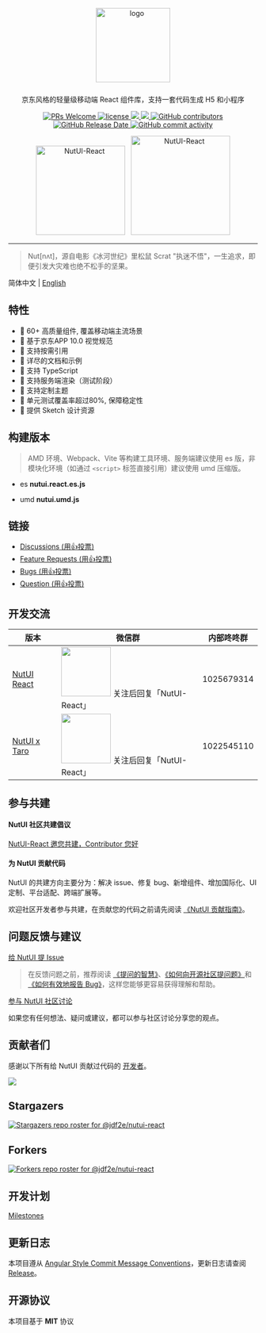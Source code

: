 
<p align="center">
    <img alt="logo" src="https://img11.360buyimg.com/imagetools/jfs/t1/211965/25/7152/22022/61b16785E433119bb/aa41d7a9f7e823f3.png" width="150" style="margin-bottom: 10px;">
</p>

<p align="center">京东风格的轻量级移动端 React 组件库，支持一套代码生成 H5 和小程序</p>

<p align="center">
    <a href="http://makeapullrequest.com">
    <img src="https://img.shields.io/badge/PRs-welcome-brightgreen.svg?style=flat-square" alt="PRs Welcome" />
  </a>
  <a href="https://github.com/jdf2e/nutui-react">
    <img src="https://img.shields.io/npm/l/@nutui/nutui-react.svg" alt="license"/>
  </a>
  <a href="https://www.npmjs.com/package/@nutui/nutui-react">
    <img src="https://img.shields.io/npm/v/@nutui/nutui-react.svg?style=flat-square">
  </a>
  <a href="https://www.npmjs.com/package/@nutui/nutui-react">
    <img src="https://img.shields.io/npm/dt/@nutui/nutui-react.svg?style=flat-square">
  </a>
  <a href="https://github.com/jdf2e/nutui-react">
    <img src="https://img.shields.io/github/contributors/jdf2e/nutui-react" alt="GitHub contributors">
  </a>
  <a href="https://github.com/jdf2e/nutui-react">
    <img src="https://img.shields.io/github/release-date/jdf2e/nutui-react" alt="GitHub Release Date">
  </a>
  <a href="https://github.com/jdf2e/nutui-react">
    <img src="https://img.shields.io/github/commit-activity/w/jdf2e/nutui-react" alt="GitHub commit activity">
   </a>
</p>

<p align='center'>
  <img src="https://img12.360buyimg.com/imagetools/jfs/t1/202336/18/18586/7437/61b832ccE0b13d53d/18605da7232a5a0e.png" height="180" alt="NutUI-React" />  &nbsp;
  <img src="https://img13.360buyimg.com/imagetools/jfs/t1/102323/22/33163/27773/632a7855E75c9fa02/8c351778f47d24f5.jpg" width="200" alt="NutUI-React" />
</p>

---
> Nut[nʌt]，源自电影《冰河世纪》里松鼠 Scrat "执迷不悟"，一生追求，即便引发大灾难也绝不松手的坚果。

简体中文 | [English](./README.md)

##  特性

* 🚀 60+ 高质量组件, 覆盖移动端主流场景
* 📖 基于京东APP 10.0 视觉规范
* 🍭 支持按需引用
* 📖 详尽的文档和示例
* 💪 支持 TypeScript
* 💪 支持服务端渲染（测试阶段）
* 🍭 支持定制主题
* 🍭 单元测试覆盖率超过80%, 保障稳定性
* 📖 提供 Sketch 设计资源

## 构建版本

> AMD 环境、Webpack、Vite 等构建工具环境、服务端建议使用 es 版，非模块化环境（如通过 `<script>` 标签直接引用）建议使用 umd 压缩版。

* es **nutui.react.es.js**

* umd **nutui.umd.js**


## 链接

<ul>
    <li>
        <a href="https://github.com/jdf2e/nutui-react/discussions">
            Discussions  (用👍投票)
        </a>
    </li>
    <li>
        <a href="https://github.com/jdf2e/nutui-react/issues?q=is%3Aissue+is%3Aopen+label%3A%22help+wanted%22">
            Feature Requests (用👍投票)
        </a>
    </li>
     <li>
        <a href="https://github.com/jdf2e/nutui-react/labels/bug%203.0">
            Bugs (用👍投票)
        </a>
    </li>
     <li>
        <a href="https://github.com/jdf2e/nutui-react/issues?q=is%3Aissue+is%3Aopen+label%3Aquestion">
            Question  (用👍投票)
        </a>
    </li>
</ul>

## 开发交流
| 版本 | 微信群 |内部咚咚群 |
| --- | --- |--- |
| [NutUI React](https://github.com/jdf2e/nutui-react/issues) | <img src="https://storage.360buyimg.com/imgtools/17c67beff6-4acf07c0-609c-11ed-a6ef-69df15b605e4.png" width="100" /> 关注后回复「NutUI-React」 | 1025679314 |
| [NutUI x Taro](https://github.com/jdf2e/nutui/issues) | <img src="https://camo.githubusercontent.com/db4276b4ee4b443158195e943e9e678cb4d2afb7580f70d4d817ef0a90413aec/687474703a2f2f73746f726167652e333630627579696d672e636f6d2f7461726f2d6a642d636f6d2f7374617469632f636f6e746163745f7461726f5f6e757475695f71722e706e67" width="100" /> 关注后回复「NutUI-React」 | 1022545110 |

## 参与共建

#### NutUI 社区共建倡议

[NutUI-React 邀您共建，Contributor 您好](https://github.com/jdf2e/nutui-react/discussions/348)

#### 为 NutUI 贡献代码

NutUI 的共建方向主要分为：解决 issue、修复 bug、新增组件、增加国际化、UI 定制、平台适配、跨端扩展等。

欢迎社区开发者参与共建，在贡献您的代码之前请先阅读 [《NutUI 贡献指南》](https://github.com/jdf2e/nutui-react/discussions/348)。

## 问题反馈与建议

[给 NutUI 提 Issue](https://nutui.jd.com/nutui-issue-helper/?repo=jdf2e/nutui-react&lang=zh-cn)

> 在反馈问题之前，推荐阅读 [《提问的智慧》](https://github.com/ryanhanwu/How-To-Ask-Questions-The-Smart-Way)、[《如何向开源社区提问题》](https://github.com/seajs/seajs/issues/545)和[《如何有效地报告 Bug》](http://www.chiark.greenend.org.uk/%7Esgtatham/bugs-cn.html)，这样您能够更容易获得理解和帮助。

[参与 NutUI 社区讨论](https://github.com/jdf2e/nutui-react/discussions)

如果您有任何想法、疑问或建议，都可以参与社区讨论分享您的观点。

## 贡献者们

感谢以下所有给 NutUI 贡献过代码的 [开发者](https://github.com/jdf2e/nutui-react/graphs/contributors)。

<a href="https://github.com/jdf2e/nutui-react/graphs/contributors">
  <img src="https://contrib.rocks/image?repo=jdf2e/nutui-react" />
</a>

## Stargazers 

[![Stargazers repo roster for @jdf2e/nutui-react](https://reporoster.com/stars/jdf2e/nutui-react)](https://github.com/jdf2e/nutui-react/stargazers)

## Forkers

[![Forkers repo roster for @jdf2e/nutui-react](https://reporoster.com/forks/jdf2e/nutui-react)](https://github.com/jdf2e/nutui-react/network/members)

## 开发计划

[Milestones](https://github.com/jdf2e/nutui-react/projects)

## 更新日志

本项目遵从 [Angular Style Commit Message Conventions](https://gist.github.com/stephenparish/9941e89d80e2bc58a153)，更新日志请查阅 [Release](https://github.com/jdf2e/nutui-react/releases)。

## 开源协议

本项目基于 **MIT** 协议
